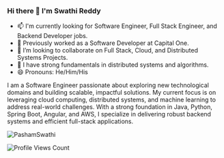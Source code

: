 ### Hi there 👋 I'm Swathi Reddy

- 📫 I'm currently looking for Software Engineer, Full Stack Engineer, and Backend Developer jobs.
- 🌱 Previously worked as a Software Developer at Capital One.  
- 👯 I’m looking to collaborate on Full Stack, Cloud, and Distributed Systems Projects.
- 💬 I have strong fundamentals in distributed systems and algorithms.
- 😄 Pronouns: He/Him/His

I am a Software Engineer passionate about exploring new technological domains and building scalable, impactful solutions. My current focus is on leveraging cloud computing, distributed systems, and machine learning to address real-world challenges. With a strong foundation in Java, Python, Spring Boot, Angular, and AWS, I specialize in delivering robust backend systems and efficient full-stack applications.

<p align="left">
  <img src="https://github-readme-stats.vercel.app/api/top-langs?username=PashamSwathi&show_icons=true&locale=en&layout=compact" alt="PashamSwathi" />
</p>

<p align="left">
  <img src="https://komarev.com/ghpvc/?username=PashamSwathi&label=PROFILE+VIEWS&style=flat" alt="Profile Views Count" /> 
</p>






